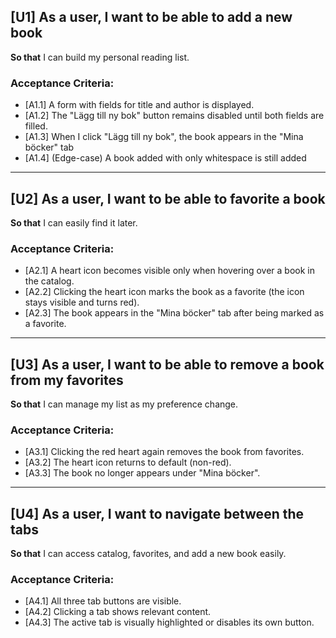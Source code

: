## [U1] As a user, I want to be able to add a new book
**So that** I can build my personal reading list.

### Acceptance Criteria:
- [A1.1] A form with fields for title and author is displayed.
- [A1.2] The "Lägg till ny bok" button remains disabled until both fields are filled.
- [A1.3] When I click "Lägg till ny bok", the book appears in the "Mina böcker" tab
- [A1.4] (Edge-case) A book added with only whitespace is still added

---
## [U2] As a user, I want to be able to favorite a book
**So that** I can easily find it later.

### Acceptance Criteria:
- [A2.1] A heart icon becomes visible only when hovering over a book in the catalog.
- [A2.2] Clicking the heart icon marks the book as a favorite (the icon stays visible and turns red).
- [A2.3] The book appears in the "Mina böcker" tab after being marked as a favorite.

---
## [U3] As a user, I want to be able to remove a book from my favorites
**So that** I can manage my list as my preference change.

### Acceptance Criteria:
- [A3.1] Clicking the red heart again removes the book from favorites.
- [A3.2] The heart icon returns to default (non-red).
- [A3.3] The book no longer appears under "Mina böcker".

---
## [U4] As a user, I want to navigate between the tabs
**So that** I can access catalog, favorites, and add a new book easily.

### Acceptance Criteria:
- [A4.1] All three tab buttons are visible.
- [A4.2] Clicking a tab shows relevant content.
- [A4.3] The active tab is visually highlighted or disables its own button.